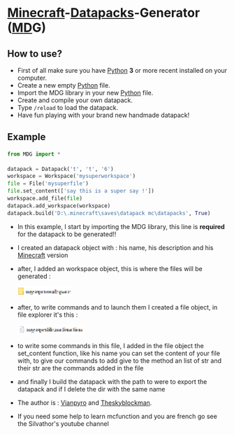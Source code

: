 # [Minecraft](https://www.minecraft.net/download)-[Datapacks](https://minecraft.gamepedia.com/Data_Pack)-Generator ([M](https://www.minecraft.net/download)[D](https://minecraft.gamepedia.com/Data_Pack)G)

## How to use?

* First of all make sure you have [Python](https://www.python.org/downloads/) **3** or more recent installed on your computer.
* Create a new empty [Python](https://www.python.org/downloads/) file.
* Import the MDG library in your new [Python](https://www.python.org/downloads/) file.
* Create and compile your own datapack.
* Type `/reload` to load the datapack.
* Have fun playing with your brand new handmade datapack!

## Example

```py
from MDG import *

datapack = Datapack('t', 't', '6')
workspace = Workspace('mysuperworkspace')
file = File('mysuperfile')
file.set_content(['say this is a super say !'])
workspace.add_file(file)
datapack.add_workspace(workspace)
datapack.build('D:\.minecraft\saves\datapack mc\datapacks', True)
```

* In this example, I start by importing the MDG library, this line is **required** for the datapack to be generated!!
* I created an datapack object with : his name, his description and his [Minecraft](https://www.minecraft.net/download) version
* after, I added an workspace object, this is where the files will be generated :

    ![IMG](img/workspace.png)

* after, to write commands and to launch them I created a file object, in file explorer it's this :

    ![IMG](img/file.png)

* to write some commands in this file, I added in the file object the set_content function, like his name you can set the content of your file with, to give our commands to add give to the method an list of str and their str are the commands added in the file
* and finally I build the datapack with the path to were to export the datapack and if I delete the dir with the same name
* The author is : [Vianpyro](https://github.com/Vianpyro) and [Theskyblockman](https://github.com/theskyblockman).
* If you need some help to learn mcfunction and you are french go see the Silvathor's youtube channel
